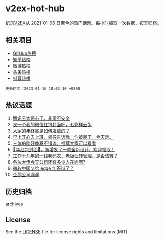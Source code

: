# v2ex-hot-hub

 记录[V2EX](https://www.v2ex.com/)从 2021-01-06 日至今的热门话题。每小时抓取一次数据，按天[归档](archives)。
 
 ## 相关项目

- [GitHub热榜](https://github.com/it985/github-hot-hub)
- [知乎热榜](https://github.com/it985/zhihu-hot-hub)
- [微博热榜](https://github.com/it985/weibo-hot-hub)
- [头条热榜](https://github.com/it985/toutiao-hot-hub)
- [抖音热榜](https://github.com/it985/douyin-hot-hub)


 `更新时间：2023-01-16 18:02:10 +0800`

## 热议话题

1. [腾讯云太恶心了，非常不安全](https://www.v2ex.com/t/909154)
1. [发一个我的微信红包封面吧，七彩祥云兔](https://www.v2ex.com/t/909156)
1. [大家的年终奖是如何发放的？](https://www.v2ex.com/t/909201)
1. [早上开心去上班，领导告诉我：你被裁了，今天走。](https://www.v2ex.com/t/909234)
1. [三体的剧好像真不错诶，推荐大家可以看看](https://www.v2ex.com/t/909155)
1. [🐰年红包封面🧧，新增发了一款全新设计，欢迎领取！](https://www.v2ex.com/t/909237)
1. [工作十几年的一线老码农，老板让转管理，是否该转？](https://www.v2ex.com/t/909120)
1. [各位大佬今天公司还有多少人在岗啊?](https://www.v2ex.com/t/909171)
1. [微软中国又给 edge 加答辩了？](https://www.v2ex.com/t/909192)
1. [企鹅公司漏洞](https://www.v2ex.com/t/909260)

## 历史归档

[archives](archives)

## License

See the [LICENSE](LICENSE) file for license rights and limitations (MIT).
